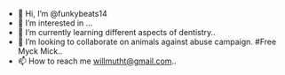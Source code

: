 - 👋 Hi, I’m @funkybeats14
- 👀 I’m interested in ...
- 🌱 I’m currently learning different aspects of dentistry..
- 💞️ I’m looking to collaborate on animals against abuse campaign. #Free Myck Mick..
- 📫 How to reach me willmutht@gmail.com..

<!---
funkybeats14/funkybeats14 is a ✨ special ✨ repository because its `README.md` (this file) appears on your GitHub profile.
You can click the Preview link to take a look at your changes.
--->
